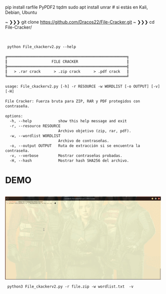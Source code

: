 

pip install rarfile PyPDF2 tqdm
sudo apt install unrar  # si estás en Kali, Debian, Ubuntu


~ ❯❯❯ git clone https://github.com/Dracos22/File-Cracker.git
~ ❯❯❯ cd File-Cracker/
```


 python File_ckackerv2.py --help

╔══════════════════════════════════════════════════════╗
║                    FILE CRACKER                      ║
╠══════════════════════════════════════════════════════╣
║   > .rar crack      > .zip crack      > .pdf crack   ║
╚══════════════════════════════════════════════════════╝

usage: File_ckackerv2.py [-h] -r RESOURCE -w WORDLIST [-o OUTPUT] [-v] [-H]

File Cracker: Fuerza bruta para ZIP, RAR y PDF protegidos con contraseña.

options:
  -h, --help            show this help message and exit
  -r, --resource RESOURCE
                        Archivo objetivo (zip, rar, pdf).
  -w, --wordlist WORDLIST
                        Archivo de contraseñas.
  -o, --output OUTPUT   Ruta de extracción si se encuentra la contraseña.
  -v, --verbose         Mostrar contraseñas probadas.
  -H, --hash            Mostrar hash SHA256 del archivo.

```
# DEMO
<br>
<img  align="center" src="preview/zip.gif" alt="">


```
 python3 File_ckackerv2.py -r file.zip -w wordlist.txt  -v   
```
